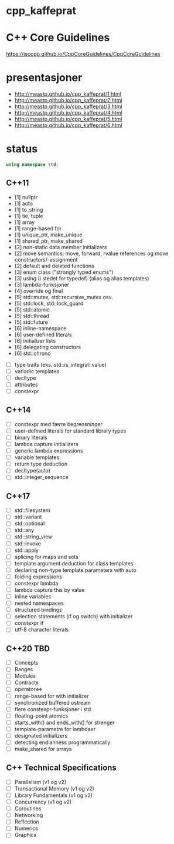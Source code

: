 # cpp_kaffeprat

# C++ Core Guidelines

https://isocpp.github.io/CppCoreGuidelines/CppCoreGuidelines

# presentasjoner

- http://meastp.github.io/cpp_kaffeprat/1.html
- http://meastp.github.io/cpp_kaffeprat/2.html
- http://meastp.github.io/cpp_kaffeprat/3.html
- http://meastp.github.io/cpp_kaffeprat/4.html
- http://meastp.github.io/cpp_kaffeprat/5.html
- http://meastp.github.io/cpp_kaffeprat/6.html

# status

```cpp
using namespace std;
```
## C++11
 - [1] nullptr
 - [1] auto
 - [1] to_string
 - [1] tie, tuple
 - [1] array
 - [1] range-based for
 - [1] unique_ptr, make_unique
 - [1] shared_ptr, make_shared
 - [2] non-static data member initializers
 - [2] move semantics: move, forward, rvalue references og move constructors/-assignment
 - [2] default and deleted functions
 - [3] enum class ("strongly typed enums")
 - [3] using (i stedet for typedef) (alias og alias templates)
 - [3] lambda-funksjoner
 - [4] override og final
 - [5] std::mutex, std::recursive_mutex osv.
 - [5] std::lock, std::lock_guard
 - [5] std::atomic
 - [5] std::thread
 - [5] std::future
 - [6] inline-namespace
 - [6] user-defined literals
 - [6] initializer lists
 - [6] delegating constructors
 - [6] std::chrono
 - [ ] type traits (eks. std::is_integral<int>::value)
 - [ ] variadic templates
 - [ ] decltype
 - [ ] attributes
 - [ ] constexpr

## C++14
 - [ ] constexpr med færre begrensninger
 - [ ] user-defined literals for standard library types
 - [ ] binary literals
 - [ ] lambda capture initializers
 - [ ] generic lambda expressions
 - [ ] variable templates
 - [ ] return type deduction
 - [ ] decltype(auto)
 - [ ] std::integer_sequence

## C++17
 - [ ] std::filesystem
 - [ ] std::variant
 - [ ] std::optional
 - [ ] std::any
 - [ ] std::string_view
 - [ ] std::invoke
 - [ ] std::apply
 - [ ] splicing for maps and sets
 - [ ] template argument deduction for class templates
 - [ ] declaring non-type template parameters with auto
 - [ ] folding expressions
 - [ ] constexpr lambda
 - [ ] lambda capture this by value
 - [ ] inline variables
 - [ ] nested namespaces
 - [ ] structured bindings
 - [ ] selection statements (if og switch) with initializer
 - [ ] constexpr if
 - [ ] utf-8 character literals

## C++20 TBD
 - [ ] Concepts
 - [ ] Ranges
 - [ ] Modules
 - [ ] Contracts
 - [ ] operator<=>
 - [ ] range-based for with initializer
 - [ ] synchronized buffered ostream
 - [ ] flere constexpr-funksjoner i std
 - [ ] floating-point atomics
 - [ ] starts_with() and ends_with() for strenger
 - [ ] template-parametre for lambdaer
 - [ ] designated initializers
 - [ ] detecting endianness programmatically
 - [ ] make_shared for arrays

## C++ Technical Specifications
 - [ ] Parallelism (v1 og v2)
 - [ ] Transactional Memory (v1 og v2)
 - [ ] Library Fundamentals (v1 og v2)
 - [ ] Concurrency (v1 og v2)
 - [ ] Coroutines
 - [ ] Networking
 - [ ] Reflection
 - [ ] Numerics
 - [ ] Graphics
